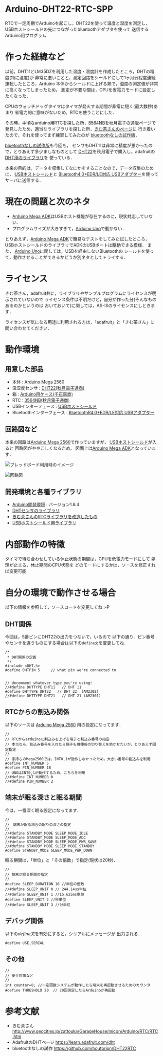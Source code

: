 # Arduino-DHT22-RTC-SPP
RTCで一定周期でArduinoを起こし，DHT22を使って温度と湿度を測定し，
USBホストシールドの先につながったbluetoothアダプタを使って
送信する
Arduino用プログラム

# 作った経緯など
以前，DHT11とLM35DZを利用した温度・湿度計を作成したところ，DHTの精度(特に温度)が
非常に悪いことと，測定回路をシールドにして1ヶ月弱程度連続運転したところ，Arduino
本体からシールドに上げる熱で，温度の測定値が非常に高くなってしまったため，
測定が不要な間は，CPUを省電力モードに設定したくなった．

CPUのウォッチドッグタイマはタイマが発火する期間が非常に短く(最大数秒)あまり
省電力的に意味がないため，RTCを使うことにした．

その時，手頃なarduino用RTCを探した所，[8564NB][rtc]を秋月電子の通販ページで
発見したため，適当なライブラリを探した所，[きむ茶さんのページ][kimcha]に
行き着いたので，それを使ってまず練習してみたのが
[bluetoothなしの試作版][dht22rtc]．

[bluetoothなしの試作版][dht22rtc]も今回も，
センサもDHT11は非常に精度が悪かったので，とりあえず多少ましなものとして
[DHT22][DHT22]を秋月電子で購入し，adafruitの[DHT用のライブラリ][dht]を
使っている．

本来の目的は，データを収集してなにかをすることなので，データ収集のために，
[USBホストシールド][HostShield]と
[Bluetooth4.0+EDR/LE対応 USBアダプター][bluetooth]を使って
サーバに送信する．

# 現在の問題と次のネタ
* [Arduino Mega ADK][adk]はUSBホスト機能が存在するのに，現状対応していない．
* プログラムサイズが大きすぎて，[Arduino Uno][Uno]で動かない．

とりあえず，[Arduino Mega ADK][adk]で簡易なテストをしてみた試したところ，
USBホストシールドのライブラリでADKのUSBポートは駆動できる模様．
また，
[Arduino Uno][Uno]に関しては，USBを経由しないBluetoothの
シールドを使って，動作させることができるかどうか別ネタとしてトライする．

# ライセンス
きむ茶さん，adafruit共に，ライブラリやサンプルプログラムにライセンスが明示されていないので
ライセンス条件は不明だけど，自分が作った分(そんなものあるのかというのは
おいておいて)に関しては，AS-ISのライセンスにしときます．

ライセンスが気になる用途に利用される方は，「adafruit」と「きむ茶さん」に
問い合わせてください．

# 動作環境
## 用意した部品
* 本体 : [Arduino Mega 2560][Mega2560]
* 温湿度センサ : [DHT22(秋月電子通商)][DHT22]
* 箱 : [Arduino用ケース(千石電商)][case]
* RTC : [3564NB(秋月電子通商)][rtc]
* USBインターフェース : [USBホストシールド][HostShield]
* Bluetoothインターフェース : [BluetoothR4.0+EDR/LE対応 USBアダプター][bluetooth]

## 回路図など
本来の回路は[Arduino Mega 2560][Mega2560]で作っていますが，
[USBホストシールド][HostShield]が入ると
回路図がややこしくなるため，
図面上は[Arduino Mega ADK][adk]となっています．

![ブレッドボード利用時のイメージ][breadboard]

![回路図][circuit]

## 開発環境と各種ライブラリ
* [Arduino開発環境][ide] : バージョン1.6.4
* [DHTセンサのライブラリ][dht]
* [きむ茶さんのRTCライブラリを改造したもの][skRTClib]
* [USBホストシールド用ライブラリ][usbhost]

# 内部動作の特徴
タイマで待ち合わせしている休止状態の期間は，CPUを低電力モードにして
処理が止まる．休止期間のCPU状態を
どのモードにするかは，ソースを修正すれば変更可能

# 自分の環境で動作させる場合
以下の情報を参照して，ソースコードを変更してね :-P

## DHT関係
今回は，5番ピンにDHT22の出力をつないで，いるので
以下の通り．ピン番号やセンサを違うものにする場合は以下の`define文`を変更してね．

    /*
     * DHT関係の定義
     */
    #include <DHT.h>
    #define DHTPIN 5     // what pin we're connected to


    // Uncomment whatever type you're using!
    //#define DHTTYPE DHT11   // DHT 11 
    #define DHTTYPE DHT22   // DHT 22  (AM2302)
    //#define DHTTYPE DHT21   // DHT 21 (AM2301)


## RTCからの割込み関係
以下のソースは
[Arduino Mega 2560][Mega2560]
用の設定になってます．

    //
    // RTCからarduinoに割込みを上げる端子と割込み番号の指定
    // 本当なら，割込み番号を入れたら端子も機種毎の切り替えを効かせたいが，とりあえず固定指定
    //
    // 手持ちのMega2560では，INT0,1が動作しなかったため，大きい番号の割込みを利用
    #define INT_NUMBER 5
    #define PIN_NUMBER 18
    // UNOはINT0,1が動作するため，こちらを利用
    //#define INT_NUMBER 0
    //#define PIN_NUMBER 2


## 端末が眠る深さと眠る期間
今は，一番深く眠る設定になってます．

    //
    //　端末が眠る場合の眠りの深さの指定
    //
    //#define STANDBY_MODE SLEEP_MODE_IDLE
    //#define STANDBY_MODE SLEEP_MODE_ADC
    //#define STANDBY_MODE SLEEP_MODE_PWR_SAVE
    //#define STANDBY_MODE SLEEP_MODE_STANDBY
    #define STANDBY_MODE SLEEP_MODE_PWR_DOWN

眠る期間は，「単位」と「その倍数」で指定(現状は20秒)．

    //
    // 端末が眠る期間の指定
    //
    #define SLEEP_DURATION 10 //単位の倍数
    //#define SLEEP_UNIT 0 // 244.14us単位
    //#define SLEEP_UNIT 1 //15.625ms単位
    #define SLEEP_UNIT 2 //秒単位
    //#define SLEEP_UNIT 3 //分単位

## デバッグ関係
以下の*define文*を有効にすると，シリアルにメッセージが
出力される．

`#define USE_SERIAL`


## その他
    //
    // 安全対策など
    //
    int counter=0; //一定回数システムが動作したら端末を再起動させるためのカウンタ
    #define THRESHOLD 20  // 20回測定したらArduinoが再起動

# 参考文献
* きむ茶さん <http://www.geocities.jp/zattouka/GarageHouse/micon/Arduino/RTC/RTC.htm>
* AdafruitのDHTページ <https://learn.adafruit.com/dht>
* bluetoothなしの試作 <https://github.com/houtbrion/DHT22RTC>

<!--以下はリンクの定義-->
<!--参考文献-->
[kimcha]: <http://www.geocities.jp/zattouka/GarageHouse/micon/Arduino/RTC/RTC.htm> "きむ茶さん"
[dht]: <https://learn.adafruit.com/dht> "AdafruitのDHTページ"
[dht22rtc]: <https://github.com/houtbrion/DHT22RTC> "bluetoothなしの試作版"

<!--開発環境と各種ライブラリ-->
[ide]: <http://www.arduino.cc/en/Main/Software> "Arduino開発環境"
[dht]: <https://github.com/adafruit/DHT-sensor-library> "DHTセンサのライブラリ"
[skRTClibOrig]: <http://www.geocities.jp/zattouka/GarageHouse/micon/Arduino/RTC/skRTClib.lzh> "きむ茶さんのRTCライブラリ"
[skRTClib]: <https://github.com/houtbrion/skRTClib> "きむ茶さんのRTCライブラリを改造したバージョン"
[usbhost]: <https://github.com/felis/USB\_Host\_Shield\_2.0> "USBホストシールド用ライブラリ"

<!--ハード関連-->
[Uno]: <http://www.arduino.cc/en/Main/ArduinoBoardUno> "Arduino Uno"
[Mega2560]: <http://www.arduino.cc/en/Main/ArduinoBoardMega2560> "Arduino Mega 2560"
[M0pro]: <http://www.arduino.org/products/arduino-m0-pro> "Arduino M0 pro"
[adk]: <http://www.arduino.cc/en/Main/ArduinoBoardMegaADK?from=Main.ArduinoBoardADK> "Arduino Mega ADK"
[DHT22]: <http://akizukidenshi.com/catalog/g/gM-07002/> "DHT22(秋月電子通商)"
[case]: <https://www.sengoku.co.jp/mod/sgk\_cart/detail.php?code=EEHD-4CLA> "Arduino用ケース(千石電商)"
[rtc]: <http://akizukidenshi.com/catalog/g/gI-00233/> "3564NB(秋月電子通商)"
[HostShield]: <http://www.aitendo.com/product/10293> "USBホストシールド"
[bluetooth]: <http://buffalo.jp/product/peripheral/wireless-adapter/bsbt4d09bk/> "BluetoothR4.0+EDR/LE対応 USBアダプター"

<!--イメージファイル-->
[system]: Doc/fig/system.jpg "本体写真"
[breadboard]: Doc/fig/breadboard.jpg "ブレッドボード利用時の配線イメージ"
[circuit]: Doc/fig/circuit.jpg "回路図"



